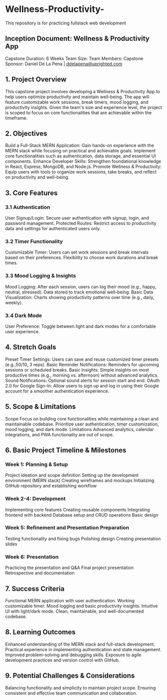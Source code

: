 # Wellness-Productivity-
This repository is for practicing fullstack web development

## Inception Document: Wellness & Productivity App
Capstone Duration: 6 Weeks
Team Size: 
Team Members: 
Capstone Sponsor: Daniel De La Pena | ddelapena@uprighted.com

## 1. Project Overview
This capstone project involves developing a Wellness & Productivity App to help users optimize productivity and maintain well-being. The app will feature customizable work sessions, break timers, mood logging, and productivity insights. Given the team's size and experience level, the project is scoped to focus on core functionalities that are achievable within the timeframe.

## 2. Objectives
Build a Full-Stack MERN Application:
Gain hands-on experience with the MERN stack while focusing on practical and achievable goals.
Implement core functionalities such as authentication, data storage, and essential UI components.
Enhance Developer Skills:
Strengthen foundational knowledge in React, Express, MongoDB, and Node.js.
Promote Wellness & Productivity:
Equip users with tools to organize work sessions, take breaks, and reflect on productivity and well-being.

## 3. Core Features
  ### 3.1 Authentication
User Signup/Login: Secure user authentication with signup, login, and password management.
Protected Routes: Restrict access to productivity data and settings for authenticated users only.
  ### 3.2 Timer Functionality
Customizable Timer:
Users can set work sessions and break intervals based on their preferences.
Flexibility to choose work durations and break times.
  ### 3.3 Mood Logging & Insights
Mood Logging:
After each session, users can log their mood (e.g., happy, neutral, stressed).
Data stored to track emotional well-being.
Basic Data Visualization:
Charts showing productivity patterns over time (e.g., daily, weekly).
 ###  3.4 Dark Mode
User Preference:
Toggle between light and dark modes for a comfortable user experience.

## 4. Stretch Goals
  Preset Timer Settings:
Users can save and reuse customized timer presets (e.g.,50/10, 3 reps).
Basic Reminder Notifications:
Reminders for upcoming sessions or scheduled breaks.
Basic Insights:
Simple insights on most productive times (e.g., morning vs. afternoon) without advanced analytics.
Sound Notifications:
Optional sound alerts for session start and end.
OAuth 2.0 for Google Sign-In:
Allow users to sign up and log in using their Google account for a smoother authentication experience.

## 5. Scope & Limitations
Scope
Focus on building core functionalities while maintaining a clean and maintainable codebase.
Prioritize user authentication, timer customization, mood logging, and dark mode.
Limitations
Advanced analytics, calendar integrations, and PWA functionality are out of scope.

## 6.  Basic Project Timeline & Milestones
### Week 1: Planning & Setup
Project ideation and scope definition
Setting up the development environment (MERN stack)
Creating wireframes and mockups
Initializing GitHub repository and establishing workflow
### Week 2-4: Development
Implementing core features
Creating reusable components
Integrating frontend with backend
Database setup and CRUD operations
Basic design
### Week 5: Refinement and Presentation Preparation
Testing functionality and fixing bugs
Polishing design
Creating presentation slides
### Week 6: Presentation
Practicing the presentation and Q&A
Final project presentation
Retrospective and documentation

## 7. Success Criteria
Functional MERN application with user authentication.
Working customizable timer.
Mood logging and basic productivity insights.
Intuitive UI with light/dark mode.
Clean, maintainable, and well-documented codebase.

## 8. Learning Outcomes
Enhanced understanding of the MERN stack and full-stack development.
Practical experience in implementing authentication and state management.
Improved problem-solving and debugging skills.
Exposure to agile development practices and version control with GitHub.

## 9. Potential Challenges & Considerations
Balancing functionality and simplicity to maintain project scope.
Ensuring consistent and effective team communication and collaboration.

